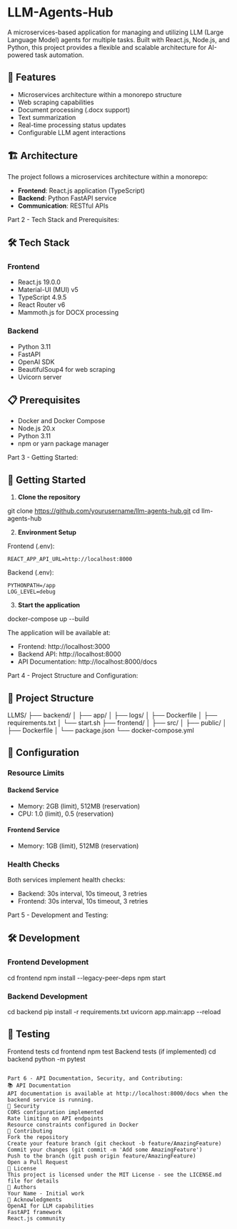 # LLM-Agents-Hub

A microservices-based application for managing and utilizing LLM (Large Language Model) agents for multiple tasks. Built with React.js, Node.js, and Python, this project provides a flexible and scalable architecture for AI-powered task automation.

## 🌟 Features

- Microservices architecture within a monorepo structure
- Web scraping capabilities
- Document processing (.docx support)
- Text summarization
- Real-time processing status updates
- Configurable LLM agent interactions

## 🏗️ Architecture

The project follows a microservices architecture within a monorepo:

- **Frontend**: React.js application (TypeScript)
- **Backend**: Python FastAPI service
- **Communication**: RESTful APIs

Part 2 - Tech Stack and Prerequisites:

## 🛠️ Tech Stack

### Frontend
- React.js 19.0.0
- Material-UI (MUI) v5
- TypeScript 4.9.5
- React Router v6
- Mammoth.js for DOCX processing

### Backend
- Python 3.11
- FastAPI
- OpenAI SDK
- BeautifulSoup4 for web scraping
- Uvicorn server

## 📋 Prerequisites

- Docker and Docker Compose
- Node.js 20.x
- Python 3.11
- npm or yarn package manager

Part 3 - Getting Started:

## 🚀 Getting Started

1. **Clone the repository**

git clone https://github.com/yourusername/llm-agents-hub.git
cd llm-agents-hub

2. **Environment Setup**

Frontend (.env):
```env
REACT_APP_API_URL=http://localhost:8000
```

Backend (.env):
```env
PYTHONPATH=/app
LOG_LEVEL=debug
```

3. **Start the application**

docker-compose up --build

The application will be available at:
- Frontend: http://localhost:3000
- Backend API: http://localhost:8000
- API Documentation: http://localhost:8000/docs

Part 4 - Project Structure and Configuration:
## 📁 Project Structure

LLMS/
├── backend/
│ ├── app/
│ ├── logs/
│ ├── Dockerfile
│ ├── requirements.txt
│ └── start.sh
├── frontend/
│ ├── src/
│ ├── public/
│ ├── Dockerfile
│ └── package.json
└── docker-compose.yml

## 🔧 Configuration

### Resource Limits

#### Backend Service
- Memory: 2GB (limit), 512MB (reservation)
- CPU: 1.0 (limit), 0.5 (reservation)

#### Frontend Service
- Memory: 1GB (limit), 512MB (reservation)

### Health Checks
Both services implement health checks:
- Backend: 30s interval, 10s timeout, 3 retries
- Frontend: 30s interval, 10s timeout, 3 retries

Part 5 - Development and Testing:
## 🛠️ Development

### Frontend Development

cd frontend
npm install --legacy-peer-deps
npm start

### Backend Development
cd backend
pip install -r requirements.txt
uvicorn app.main:app --reload


## 🧪 Testing
Frontend tests
cd frontend
npm test
Backend tests (if implemented)
cd backend
python -m pytest

```

Part 6 - API Documentation, Security, and Contributing:
📚 API Documentation
API documentation is available at http://localhost:8000/docs when the backend service is running.
🔐 Security
CORS configuration implemented
Rate limiting on API endpoints
Resource constraints configured in Docker
🤝 Contributing
Fork the repository
Create your feature branch (git checkout -b feature/AmazingFeature)
Commit your changes (git commit -m 'Add some AmazingFeature')
Push to the branch (git push origin feature/AmazingFeature)
Open a Pull Request
📝 License
This project is licensed under the MIT License - see the LICENSE.md file for details
👥 Authors
Your Name - Initial work
🙏 Acknowledgments
OpenAI for LLM capabilities
FastAPI framework
React.js community
